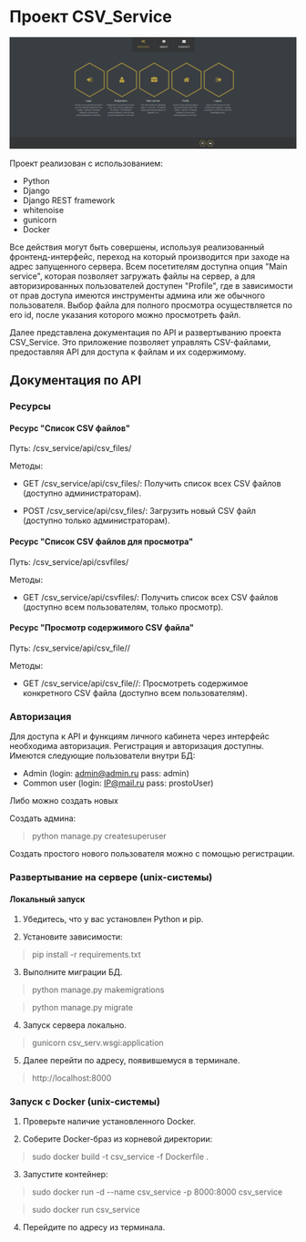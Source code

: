 # Проект CSV_Service

![main_page](csv_files/main_page.png)

Проект реализован с использованием:

- Python
- Django
- Django REST framework
- whitenoise
- gunicorn
- Docker

Все действия могут быть совершены, используя реализованный фронтенд-интерфейс, переход на который производится при заходе на адрес запущенного сервера. Всем посетителям доступна опция "Main service", которая позволяет загружать файлы на сервер, а для авторизированных пользователей доступен "Profile", где в зависимости от прав доступа имеются инструменты админа или же обычного пользователя. Выбор файла для полного просмотра осуществляется по его id, после указания которого можно просмотреть файл.

Далее представлена документация по API и развертыванию проекта CSV_Service. Это приложение позволяет управлять CSV-файлами, предоставляя API для доступа к файлам и их содержимому.

## Документация по API

### Ресурсы

#### Ресурс "Список CSV файлов"

Путь: /csv_service/api/csv_files/

Методы:
- GET /csv_service/api/csv_files/: Получить список всех CSV файлов (доступно администраторам).

- POST /csv_service/api/csv_files/: Загрузить новый CSV файл (доступно только администраторам).

#### Ресурс "Список CSV файлов для просмотра"

Путь: /csv_service/api/csvfiles/

Методы:
- GET /csv_service/api/csvfiles/: Получить список всех CSV файлов (доступно всем пользователям, только просмотр).

#### Ресурс "Просмотр содержимого CSV файла"

Путь: /csv_service/api/csv_file/<id>/

Методы:
- GET /csv_service/api/csv_file/<id>/: Просмотреть содержимое конкретного CSV файла (доступно всем пользователям).

### Авторизация

Для доступа к API и функциям личного кабинета через интерфейс необходима авторизация. Регистрация и авторизация доступны. Имеются следующие пользователи внутри БД:

- Admin (login: admin@admin.ru pass: admin)
- Common user (login: IP@mail.ru pass: prostoUser)

Либо можно создать новых

Создать админа:
>python manage.py createsuperuser

Создать простого нового пользователя можно с помощью регистрации.

### Развертывание на сервере (unix-системы)

#### Локальный запуск

1. Убедитесь, что у вас установлен Python и pip.

2. Установите зависимости:

>pip install -r requirements.txt

3. Выполните миграции БД.

>python manage.py makemigrations

>python manage.py migrate

4. Запуск сервера локально.

>gunicorn csv_serv.wsgi:application

5. Далее перейти по адресу, появившемуся в терминале.
>http://localhost:8000

### Запуск с Docker (unix-системы)

1. Проверьте наличие установленного Docker.

2. Соберите Docker-браз из корневой директории:

>sudo docker build -t csv_service -f Dockerfile .

3. Запустите контейнер:

>sudo docker run -d --name csv_service -p 8000:8000 csv_service

>sudo docker run csv_service

4. Перейдите по адресу из терминала.